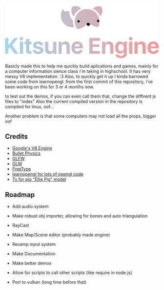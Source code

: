 
![Logo](https://github.com/LunaLeTuna/Kitsune-Engine/blob/main/kitsune_logo.png?raw=true)

Basicly made this to help me quickly build aplications and games, mainly for a computer information sience class i'm taking in highschool.
It has very messy V8 implementation. :3
Also, to quickly get it up I kinda barrowed some code from learnopengl.
from the first commit of this repository, i've been working on this for 3 or 4 months now.

to test out the demos, if you can even call them that, change the diffirent js files to "index"
Also the current compiled version in the repository is compiled for linux, oof...

Another problem is that some computers may not load all the props, bigger oof



## Credits

- [Google's V8 Engine](https://v8.dev/)
- [Bullet Physics](https://pybullet.org/)
- [GLFW](https://www.glfw.org/)
- [GLM](https://github.com/g-truc/glm)
- [FreeType](https://freetype.org/)
- [learnopengl for lots of opengl code](https://learnopengl.com/)
- [Ty for pig "Ellie Pig" model](https://github.com/TyThePotato)


## Roadmap

- Add audio system

- Make robust obj importer, allowing for bones and auto triangulation

- RayCast

- Make Map/Scene editor (probably made engine)

- Revamp input system

- Make Documentation

- Make better demos

- Allow for scripts to call other scripts (like require in node.js)

- Port to vulkan (long time before that)
